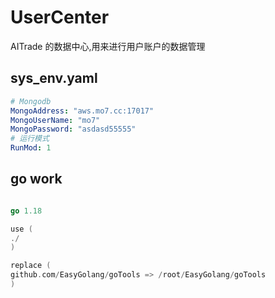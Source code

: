 # UserCenter

AITrade 的数据中心,用来进行用户账户的数据管理

## sys_env.yaml

```yaml
# Mongodb
MongoAddress: "aws.mo7.cc:17017"
MongoUserName: "mo7"
MongoPassword: "asdasd55555"
# 运行模式
RunMod: 1
```

## go work

```go

go 1.18

use (
./
)

replace (
github.com/EasyGolang/goTools => /root/EasyGolang/goTools
)

```
